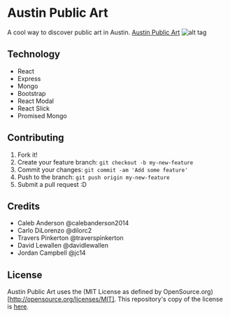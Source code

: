 # Austin Public Art

A cool way to discover public art in Austin.
[Austin Public Art](http://austinpublicart.herokuapp.com)
![alt tag](https://imgflip.com/gif/17ku58)

## Technology

* React
* Express
* Mongo
* Bootstrap
* React Modal
* React Slick
* Promised Mongo

## Contributing

1. Fork it!
2. Create your feature branch: `git checkout -b my-new-feature`
3. Commit your changes: `git commit -am 'Add some feature'`
4. Push to the branch: `git push origin my-new-feature`
5. Submit a pull request :D


## Credits

* Caleb Anderson @calebanderson2014
* Carlo DiLorenzo @dilorc2
* Travers Pinkerton @traverspinkerton
* David Lewallen @davidlewallen
* Jordan Campbell @jc14

## License
Austin Public Art uses the (MIT License as defined by OpenSource.org)[http://opensource.org/licenses/MIT].
This repository's copy of the license is [here](./LICENSE.md).

